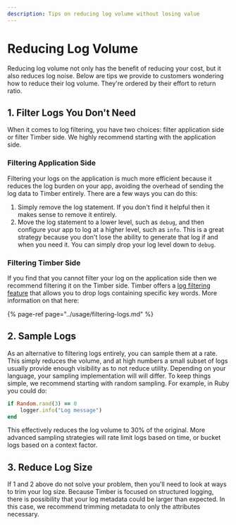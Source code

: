 ```yaml
---
description: Tips on reducing log volume without losing value
---
```


# Reducing Log Volume

Reducing log volume not only has the benefit of reducing your cost, but it also reduces log noise. Below are tips we provide to customers wondering how to reduce their log volume. They're ordered by their effort to return ratio.

## 1. Filter Logs You Don't Need

When it comes to log filtering, you have two choices: filter application side or filter Timber side. We highly recommend starting with the application side.

### Filtering Application Side

Filtering your logs on the application is much more efficient because it reduces the log burden on your app, avoiding the overhead of sending the log data to Timber entirely. There are a few ways you can do this:

1. Simply remove the log statement. If you don't find it helpful then it makes sense to remove it entirely.
2. Move the log statement to a lower level, such as `debug`, and then configure your app to log at a higher level, such as `info`. This is a great strategy because you don't lose the ability to generate that log if and when you need it. You can simply drop your log level down to `debug`.

### Filtering Timber Side

If you find that you cannot filter your log on the application side then we recommend filtering it on the Timber side. Timber offers a [log filtering feature](../usage/filtering-logs.md) that allows you to drop logs containing specific key words. More information on that here:

{% page-ref page="../usage/filtering-logs.md" %}

## 2. Sample Logs

As an alternative to filtering logs entirely, you can sample them at a rate. This simply reduces the volume, and at high numbers a small subset of logs usually provide enough visibility as to not reduce utility. Depending on your language, your sampling implementation will will differ. To keep things simple, we recommend starting with random sampling. For example, in Ruby you could do:

```ruby
if Random.rand(3) == 0
    logger.info("Log message")
end
```

This effectively reduces the log volume to 30% of the original. More advanced sampling strategies will rate limit logs based on time, or bucket logs based on a context factor.

## 3. Reduce Log Size

If 1 and 2 above do not solve your problem, then you'll need to look at ways to trim your log size. Because Timber is focused on structured logging, there is possibility that your log metadata could be larger than expected. In this case, we recommend trimming metadata to only the attributes necessary.

